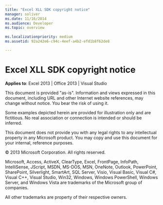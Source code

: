 ```yaml
---
title: "Excel XLL SDK copyright notice"
manager: soliver
ms.date: 11/16/2014
ms.audience: Developer
ms.topic: overview
 
ms.localizationpriority: medium
ms.assetid: 92a242e6-c94c-4eef-a4b2-efd1b8f62de8

---
```


# Excel XLL SDK copyright notice

 **Applies to**: Excel 2013 | Office 2013 | Visual Studio 
  
This document is provided "as-is". Information and views expressed in this document, including URL and other Internet website references, may change without notice. You bear the risk of using it. 
  
Some examples depicted herein are provided for illustration only and are fictitious. No real association or connection is intended or should be inferred.
  
This document does not provide you with any legal rights to any intellectual property in any Microsoft product. You may copy and use this document for your internal, reference purposes. 
  
© 2013 Microsoft Corporation. All rights reserved.
  
Microsoft, Access, ActiveX, ClearType, Excel, FrontPage, InfoPath, IntelliSense, JScript, MSDN, MS-DOS, MSN, OneNote, Outlook, PowerPoint, SharePoint, Silverlight, SmartArt, SQL Server, Visio, Visual Basic, Visual C#, Visual C++, Visual Studio, Win32, Windows, Windows PowerShell, Windows Server, and Windows Vista are trademarks of the Microsoft group of companies.
  
All other trademarks are property of their respective owners.
  

